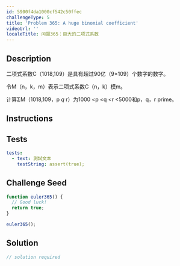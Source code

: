 ```yaml
---
id: 5900f4da1000cf542c50ffec
challengeType: 5
title: 'Problem 365: A huge binomial coefficient'
videoUrl: ''
localeTitle: 问题365：巨大的二项式系数
---
```


## Description
<section id="description">二项式系数C（1018,109）是具有超过90亿（9×109）个数字的数字。 <p>令M（n，k，m）表示二项式系数C（n，k）模m。 </p><p>计算ΣM（1018,109，p <em>q</em> r）为1000 &lt;p &lt;q &lt;r &lt;5000和p，q，r prime。 </p></section>

## Instructions
<section id="instructions">
</section>

## Tests
<section id='tests'>

```yml
tests:
  - text: 測試文本
    testString: assert(true);

```

</section>

## Challenge Seed
<section id='challengeSeed'>

<div id='js-seed'>

```js
function euler365() {
  // Good luck!
  return true;
}

euler365();

```

</div>



</section>

## Solution
<section id='solution'>

```js
// solution required
```
</section>
